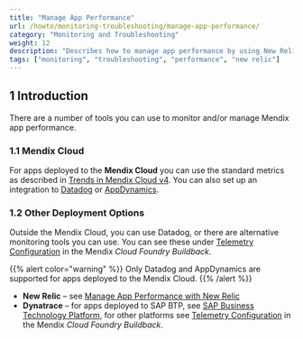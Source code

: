 ```yaml
---
title: "Manage App Performance"
url: /howto/monitoring-troubleshooting/manage-app-performance/
category: "Monitoring and Troubleshooting"
weight: 12
description: "Describes how to manage app performance by using New Relic."
tags: ["monitoring", "troubleshooting", "performance", "new relic"]
---
```


## 1 Introduction

There are a number of tools you can use to monitor and/or manage Mendix app performance.

### 1.1 Mendix Cloud

For apps deployed to the **Mendix Cloud** you can use the standard metrics as described in [Trends in Mendix Cloud v4](/developerportal/operate/trends-v4/). You can also set up an integration to [Datadog](/developerportal/operate/datadog-metrics/) or [AppDynamics](/developerportal/operate/appdynamics-metrics/).

### 1.2 Other Deployment Options

Outside the Mendix Cloud, you can use Datadog, or there are alternative monitoring tools you can use. You can see these under [Telemetry Configuration](https://github.com/mendix/cf-mendix-buildpack#telemetry-configuration) in the Mendix *Cloud Foundry Buildback*.

{{% alert color="warning" %}}
Only Datadog and AppDynamics are supported for apps deployed to the Mendix Cloud.
{{% /alert %}}

* **New Relic** – see [Manage App Performance with New Relic](/howto/monitoring-troubleshooting/manage-app-performance-with-new-relic/)
* **Dynatrace** – for apps deployed to SAP BTP, see [SAP Business Technology Platform](/developerportal/deploy/sap-cloud-platform/#runtime-tab), for other platforms see [Telemetry Configuration](https://github.com/mendix/cf-mendix-buildpack#telemetry-configuration) in the Mendix *Cloud Foundry Buildback*.
